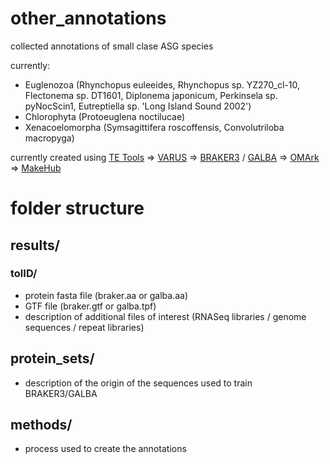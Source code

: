 # other_annotations 
collected annotations of small clase ASG species

currently:
* Euglenozoa (Rhynchopus euleeides, Rhynchopus sp. YZ270_cl-10, Flectonema sp. DT1601, Diplonema japonicum, Perkinsela sp. pyNocScin1, Eutreptiella sp. 'Long Island Sound 2002')
* Chlorophyta (Protoeuglena noctilucae)
* Xenacoelomorpha (Symsagittifera roscoffensis, Convolutriloba macropyga)

currently created using [TE Tools](https://github.com/Dfam-consortium/TETools) => [VARUS](https://github.com/Gaius-Augustus/VARUS) => [BRAKER3](https://github.com/Gaius-Augustus/BRAKER) / [GALBA](https://github.com/Gaius-Augustus/GALBA) => [OMArk](https://github.com/DessimozLab/OMArk) => [MakeHub](https://github.com/Gaius-Augustus/MakeHub)

# folder structure
## results/
### tolID/
* protein fasta file (braker.aa or galba.aa)
* GTF file (braker.gtf or galba.tpf)
* description of additional files of interest (RNASeq libraries / genome sequences / repeat libraries)
## protein_sets/
* description of the origin of the sequences used to train BRAKER3/GALBA
## methods/
* process used to create the annotations
